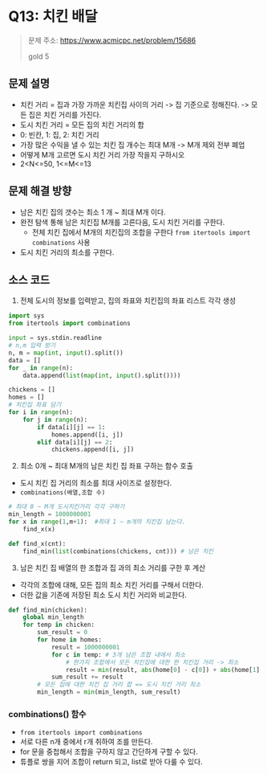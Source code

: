 # Q13: 치킨 배달
> 문제 주소: https://www.acmicpc.net/problem/15686
> 
> gold 5

## 문제 설명
- 치킨 거리 = 집과 가장 가까운 치킨집 사이의 거리 -> 집 기준으로 정해진다. -> 모든 집은 치킨 거리를 가진다.
- 도시 치킨 거리 = 모든 집의 치킨 거리의 합
- 0: 빈칸, 1: 집, 2: 치킨 거리
- 가장 많은 수익을 낼 수 있는 치킨 집 개수는 최대 M개 -> M개 제외 전부 폐업
- 어떻게 M개 고르면 도시 치킨 거리 가장 작을지 구하시오
- 2<N<=50, 1<=M<=13

## 문제 해결 방향
- 남은 치킨 집의 갯수는 최소 1 개 ~ 최대 M개 이다.
- 완전 탐색 통해 남은 치킨집 M개를 고른다음, 도시 치킨 거리를 구한다.
  - 전체 치킨 집에서 M개의 치킨집의 조합을 구한다 `from itertools import combinations` 사용
- 도시 치킨 거리의 최소를 구한다.

## 소스 코드
1. 전체 도시의 정보를 입력받고, 집의 좌표와 치킨집의 좌표 리스트 각각 생성
```python
import sys
from itertools import combinations

input = sys.stdin.readline
# n,m 입력 받기
n, m = map(int, input().split())
data = []
for _ in range(n):
    data.append(list(map(int, input().split())))

chickens = []
homes = []
# 치킨집 좌표 담기
for i in range(n):
    for j in range(n):
        if data[i][j] == 1:
            homes.append([i, j])
        elif data[i][j] == 2:
            chickens.append([i, j])
```
2. 최소 0개 ~ 최대 M개의 남은 치킨 집 좌표 구하는 함수 호출
- 도시 치킨 집 거리의 최소를 최대 사이즈로 설정한다.
- `combinations(배열,조합 수)`

```python
# 최대 0 ~ M개 도시치킨거리 각각 구하기
min_length = 1000000001
for x in range(1,m+1):  #최대 1 ~ m개의 치킨집 남는다.
    find_x(x)

def find_x(cnt):
    find_min(list(combinations(chickens, cnt))) # 남은 치킨
```
3. 남은 치킨 집 배열의 한 조합과 집 과의 최소 거리를 구한 후 계산
- 각각의 조합에 대해, 모든 집의 최소 치킨 거리를 구해서 더한다.
- 더한 값을 기존에 저장된 최소 도시 치킨 거리와 비교한다.
```python
def find_min(chicken):
    global min_length
    for temp in chicken:
        sum_result = 0
        for home in homes:
            result = 1000000001
            for c in temp: # 3개 남은 조합 내에서 최소
                # 한가지 조합에서 모든 치킨집에 대한 한 치킨집 거리 -> 최소
                result = min(result, abs(home[0] - c[0]) + abs(home[1] - c[1]))
            sum_result += result
        # 모든 집에 대한 치킨 집 거리 합 == 도시 치킨 거리 최소
        min_length = min(min_length, sum_result)
```
### combinations() 함수
- `from itertools import combinations`
- 서로 다른 n개 중에서 r개 취하여 조를 만든다.
- for 문을 중첩해서 조합을 구하지 않고 간단하게 구할 수 있다.
- 튜플로 쌍을 지어 조합이 return 되고, list로 받아 다룰 수 있다.